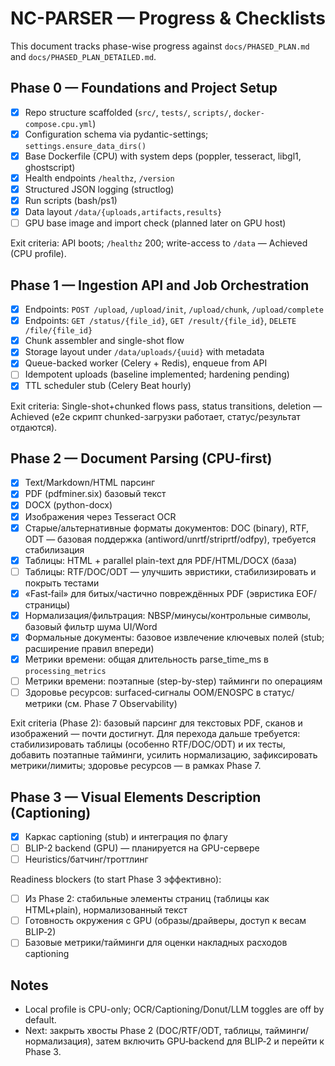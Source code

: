 # NC-PARSER — Progress & Checklists

This document tracks phase-wise progress against `docs/PHASED_PLAN.md` and `docs/PHASED_PLAN_DETAILED.md`.

## Phase 0 — Foundations and Project Setup
- [x] Repo structure scaffolded (`src/`, `tests/`, `scripts/`, `docker-compose.cpu.yml`)
- [x] Configuration schema via pydantic-settings; `settings.ensure_data_dirs()`
- [x] Base Dockerfile (CPU) with system deps (poppler, tesseract, libgl1, ghostscript)
- [x] Health endpoints `/healthz`, `/version`
- [x] Structured JSON logging (structlog)
- [x] Run scripts (bash/ps1)
- [x] Data layout `/data/{uploads,artifacts,results}`
- [ ] GPU base image and import check (planned later on GPU host)

Exit criteria: API boots; `/healthz` 200; write-access to `/data` — Achieved (CPU profile).

## Phase 1 — Ingestion API and Job Orchestration
- [x] Endpoints: `POST /upload`, `/upload/init`, `/upload/chunk`, `/upload/complete`
- [x] Endpoints: `GET /status/{file_id}`, `GET /result/{file_id}`, `DELETE /file/{file_id}`
- [x] Chunk assembler and single-shot flow
- [x] Storage layout under `/data/uploads/{uuid}` with metadata
- [x] Queue-backed worker (Celery + Redis), enqueue from API
- [ ] Idempotent uploads (baseline implemented; hardening pending)
- [x] TTL scheduler stub (Celery Beat hourly)

Exit criteria: Single-shot+chunked flows pass, status transitions, deletion — Achieved (e2e скрипт chunked-загрузки работает, статус/результат отдаются).

## Phase 2 — Document Parsing (CPU-first)
- [x] Text/Markdown/HTML парсинг
- [x] PDF (pdfminer.six) базовый текст
- [x] DOCX (python-docx)
- [x] Изображения через Tesseract OCR
- [x] Старые/альтернативные форматы документов: DOC (binary), RTF, ODT — базовая поддержка (antiword/unrtf/striprtf/odfpy), требуется стабилизация
- [x] Таблицы: HTML + parallel plain-text для PDF/HTML/DOCX (база)
- [ ] Таблицы: RTF/DOC/ODT — улучшить эвристики, стабилизировать и покрыть тестами
- [x] «Fast‑fail» для битых/частично повреждённых PDF (эвристика EOF/страницы)
- [x] Нормализация/фильтрация: NBSP/минусы/контрольные символы, базовый фильтр шума UI/Word
- [x] Формальные документы: базовое извлечение ключевых полей (stub; расширение правил впереди)
- [x] Метрики времени: общая длительность parse_time_ms в `processing_metrics`
- [ ] Метрики времени: поэтапные (step-by-step) тайминги по операциям
- [ ] Здоровье ресурсов: surfaced‑сигналы OOM/ENOSPC в статус/метрики (см. Phase 7 Observability)

Exit criteria (Phase 2): базовый парсинг для текстовых PDF, сканов и изображений — почти достигнут. Для перехода дальше требуется: стабилизировать таблицы (особенно RTF/DOC/ODT) и их тесты, добавить поэтапные тайминги, усилить нормализацию, зафиксировать метрики/лимиты; здоровье ресурсов — в рамках Phase 7.

## Phase 3 — Visual Elements Description (Captioning)
- [x] Каркас captioning (stub) и интеграция по флагу
- [ ] BLIP-2 backend (GPU) — планируется на GPU-сервере
- [ ] Heuristics/батчинг/троттлинг

Readiness blockers (to start Phase 3 эффективно):
- [ ] Из Phase 2: стабильные элементы страниц (таблицы как HTML+plain), нормализованный текст
- [ ] Готовность окружения с GPU (образы/драйверы, доступ к весам BLIP‑2)
- [ ] Базовые метрики/тайминги для оценки накладных расходов captioning

## Notes
- Local profile is CPU-only; OCR/Captioning/Donut/LLM toggles are off by default.
- Next: закрыть хвосты Phase 2 (DOC/RTF/ODT, таблицы, тайминги/нормализация), затем включить GPU‑backend для BLIP‑2 и перейти к Phase 3.
